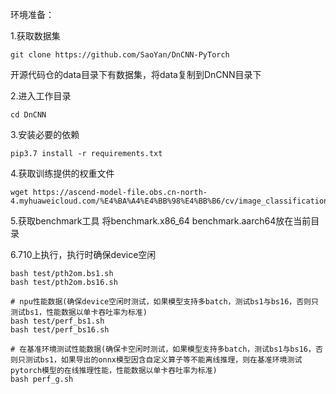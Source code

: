 环境准备：

1.获取数据集

```
git clone https://github.com/SaoYan/DnCNN-PyTorch
```

开源代码仓的data目录下有数据集，将data复制到DnCNN目录下

2.进入工作目录

```
cd DnCNN
```

3.安装必要的依赖

```
pip3.7 install -r requirements.txt  
```

4.获取训练提供的权重文件

```
wget https://ascend-model-file.obs.cn-north-4.myhuaweicloud.com/%E4%BA%A4%E4%BB%98%E4%BB%B6/cv/image_classification/DnCnn/net.pth  
```

5.获取benchmark工具
将benchmark.x86_64 benchmark.aarch64放在当前目录

6.710上执行，执行时确保device空闲

```
bash test/pth2om.bs1.sh
bash test/pth2om.bs16.sh
```


    # npu性能数据(确保device空闲时测试，如果模型支持多batch，测试bs1与bs16，否则只测试bs1，性能数据以单卡吞吐率为标准)
    bash test/perf_bs1.sh 
    bash test/perf_bs16.sh
        
    # 在基准环境测试性能数据(确保卡空闲时测试，如果模型支持多batch，测试bs1与bs16，否则只测试bs1，如果导出的onnx模型因含自定义算子等不能离线推理，则在基准环境测试pytorch模型的在线推理性能，性能数据以单卡吞吐率为标准)
    bash perf_g.sh